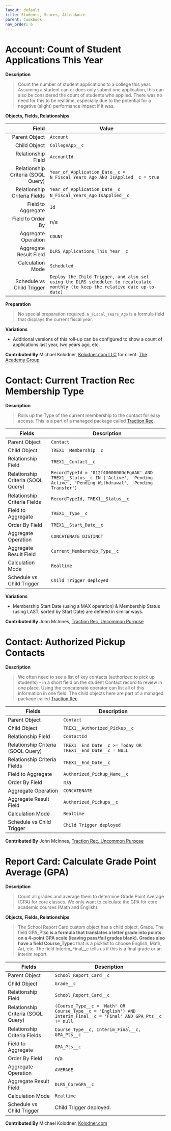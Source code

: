 ```yaml
---
layout: default
title: Students, Scores, Attendance
parent: Cookbook
nav_order: 6
---
```


# Account: Count of Student Applications This Year

**Description**

> Count the number of student applications to a college this year. Assuming a student can or does only submit one application, this can also be considered the count of students who applied. There was no need for this to be realtime, especially due to the potential for a negative (slight) performance impact if it was.

**Objects, Fields, Relationships**

|                              Field | Value                                                                                                                           |
| ---------------------------------: | ------------------------------------------------------------------------------------------------------------------------------- |
|                      Parent Object | `Account`                                                                                                                       |
|                       Child Object | `CollegeApp__c`                                                                                                                 |
|                 Relationship Field | `AccountId`                                                                                                                     |
| Relationship Criteria (SOQL Query) | `Year_of_Application_Date__c = N_Fiscal_Years_Ago AND IsApplied__c = true`                                                      |
|       Relationship Criteria Fields | `Year_of_Application_Date__c` `N_Fiscal_Years_Ago` `IsApplied__c`                                                               |
|                 Field to Aggregate | `Id`                                                                                                                            |
|                  Field to Order By | n/a                                                                                                                             |
|                Aggregate Operation | `COUNT`                                                                                                                         |
|             Aggregate Result Field | `DLRS_Applications_This_Year__c`                                                                                                |
|                   Calculation Mode | `Scheduled`                                                                                                                     |
|          Schedule vs Child Trigger | `Deploy the Child Trigger, and also set using the DLRS scheduler to recalculate monthly (to keep the relative date up-to-date)` |

**Preparation**

> No special preparation required. `N_Fiscal_Years_Ago` is a formula field that displays the current fiscal year.

**Variations**

- Additional versions of this roll-up can be configured to show a count of applications last year, two years ago, etc.

**Contributed By** Michael Kolodner, [Kolodner.com LLC](https://kolodner.com/) for client: [The Academy Group](https://theacademygroup.com/)

# Contact: Current Traction Rec Membership Type

**Description**

> Rolls up the Type of the current membership to the contact for easy access. This is a part of a managed package called [Traction Rec](https://appexchange.salesforce.com/listingDetail?listingId=a0N3A00000FYE1kUAH&msclkid=5bfeec30cbe311ec88624bc25754db7d).

| Fields                             | Description                                                                                                                          |
| ---------------------------------- | ------------------------------------------------------------------------------------------------------------------------------------ |
| Parent Object                      | `Contact`                                                                                                                            |
| Child Object                       | `TREX1__Membership__c`                                                                                                               |
| Relationship Field                 | `TREX1__Contact__c`                                                                                                                  |
| Relationship Criteria (SOQL Query) | `RecordTypeId = '012f4000000DdFgAAK' AND TREX1__Status__c IN ('Active', 'Pending Active', 'Pending Withdrawal', 'Pending Transfer')` |
| Relationship Criteria Fields       | `RecordTypeId, TREX1__Status__c`                                                                                                     |
| Field to Aggregate                 | `TREX1__Type__c`                                                                                                                     |
| Order By Field                     | `TREX1__Start_Date__c`                                                                                                               |
| Aggregate Operation                | `CONCATENATE DISTINCT`                                                                                                               |
| Aggregate Result Field             | `Current_Membership_Type__c`                                                                                                         |
| Calculation Mode                   | `Realtime`                                                                                                                           |
| Schedule vs Child Trigger          | `Child Trigger deployed`                                                                                                             |

**Variations**

- Membership Start Date (using a MAX operation) & Membership Status (using LAST, sorted by Start Date) are defined in similar ways.

**Contributed By**
John McInnes, [Traction Rec, Uncommon Purpose](http://www.uncommonpurpose.com)

# Contact: Authorized Pickup Contacts

**Description**

> We often need to see a list of key contacts (authorized to pick up students) - in a short field on the student Contact record to review in one place. Using the concatenate operator can list all of this information in one field. The child objects here are part of a managed package called [Traction Rec](https://appexchange.salesforce.com/listingDetail?listingId=a0N3A00000FYE1kUAH&msclkid=5bfeec30cbe311ec88624bc25754db7d)

| Fields                             | Description                                                |
| ---------------------------------- | ---------------------------------------------------------- |
| Parent Object                      | `Contact`                                                  |
| Child Object                       | `TREX1__Authorized_Pickup__c`                              |
| Relationship Field                 | `ContactId`                                                |
| Relationship Criteria (SOQL Query) | `TREX1__End_Date__c >= Today OR TREX1__End_Date__c = NULL` |
| Relationship Criteria Fields       | `TREX1__End_Date__c`                                       |
| Field to Aggregate                 | `Authorized_Pickup_Name__c`                                |
| Order By Field                     | n/a                                                        |
| Aggregate Operation                | `CONCATENATE`                                              |
| Aggregate Result Field             | `Authorized_Pickups__c`                                    |
| Calculation Mode                   | `Realtime`                                                 |
| Schedule vs Child Trigger          | `Child Trigger deployed`                                   |

**Contributed By**
John McInnes, [Traction Rec, Uncommon Purpose](http://www.uncommonpurpose.com)

# Report Card: Calculate Grade Point Average (GPA)

**Description**

> Count all grades and average them to determine Grade Point Average (GPA) for core classes. We only want to calculate the GPA for core academic courses (Math and English).

**Objects, Fields, Relationships**

> The School Report Card custom object has a child object, Grade. The field GPA_Pts**c is a formula that translates a letter grade into points on a 4-point GPA scale (leaving pass/fail grades blank). Grades also have a field Course_Type**c that is a picklist to choose English, Math, Art, etc. The field Interim_Final\_\_c tells us if this is a final grade or an interim report.

| Fields                             | Description                                                                                                     |
| ---------------------------------- | --------------------------------------------------------------------------------------------------------------- |
| Parent Object                      | `School_Report_Card__c`                                                                                         |
| Child Object                       | `Grade__c`                                                                                                      |
| Relationship Field                 | `School_Report_Card__c`                                                                                         |
| Relationship Criteria (SOQL Query) | `(Course_Type__c = 'Math' OR Course_Type__c = 'English') AND Interim_Final__c = 'Final' AND GPA_Pts__c != null` |
| Relationship Criteria Fields       | `Course_Type__c, Interim_Final__c, GPA_Pts__c `                                                                 |
| Field to Aggregate                 | `GPA_Pts__c`                                                                                                    |
| Order By Field                     | n/a                                                                                                             |
| Aggregate Operation                | `AVERAGE`                                                                                                       |
| Aggregate Result Field             | `DLRS_CoreGPA__c`                                                                                               |
| Calculation Mode                   | `Realtime`                                                                                                      |
| Schedule vs Child Trigger          | Child Trigger deployed.                                                                                         |

**Contributed By**
Michael Kolodner, [Kolodner.com](https://kolodner.com/)

<!-- Edited by Jillian Nii 5/5/22 -->
